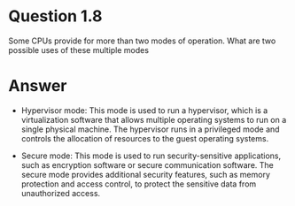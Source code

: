# Question 1.8 #

Some CPUs provide for more than two modes of operation. What are two
possible uses of these multiple modes

# Answer #

- Hypervisor mode: This mode is used to run a hypervisor, which is a virtualization software that allows multiple operating systems to run on a single physical machine. The hypervisor runs in a privileged mode and controls the allocation of resources to the guest operating systems.

- Secure mode: This mode is used to run security-sensitive applications, such as encryption software or secure communication software. The secure mode provides additional security features, such as memory protection and access control, to protect the sensitive data from unauthorized access.